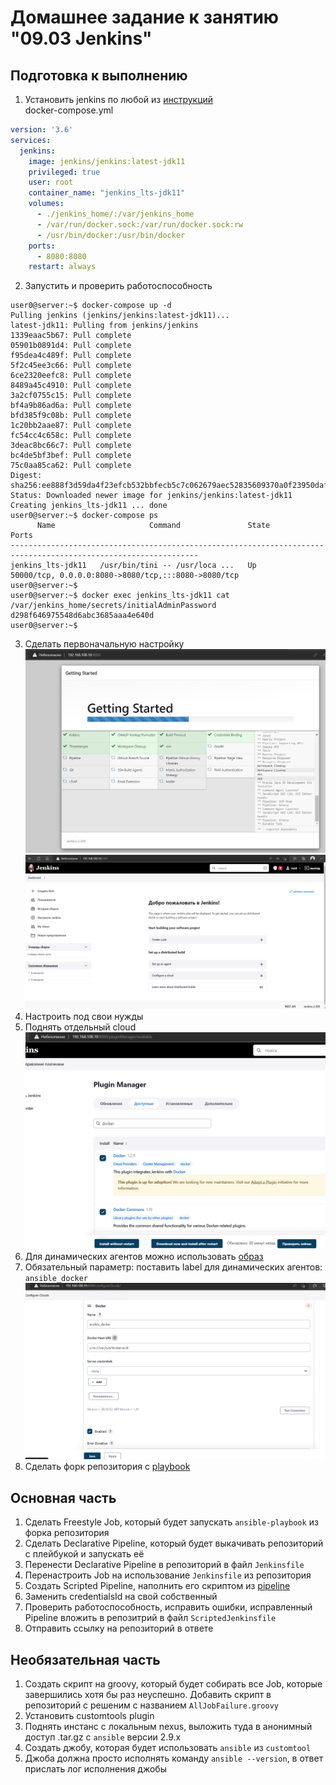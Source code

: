 # Домашнее задание к занятию "09.03 Jenkins"

## Подготовка к выполнению

1. Установить jenkins по любой из [инструкций](https://www.jenkins.io/download/)  
docker-compose.yml
```yaml
version: '3.6'
services:
  jenkins:
    image: jenkins/jenkins:latest-jdk11
    privileged: true
    user: root
    container_name: "jenkins_lts-jdk11"
    volumes:
      - ./jenkins_home/:/var/jenkins_home
      - /var/run/docker.sock:/var/run/docker.sock:rw
      - /usr/bin/docker:/usr/bin/docker
    ports:
      - 8080:8080
    restart: always
```
2. Запустить и проверить работоспособность
```
user0@server:~$ docker-compose up -d
Pulling jenkins (jenkins/jenkins:latest-jdk11)...
latest-jdk11: Pulling from jenkins/jenkins
1339eaac5b67: Pull complete
05901b0891d4: Pull complete
f95dea4c489f: Pull complete
5f2c45ee3c66: Pull complete
6ce2320eefc8: Pull complete
8489a45c4910: Pull complete
3a2cf0755c15: Pull complete
bf4a9b86ad6a: Pull complete
bfd385f9c08b: Pull complete
1c20bb2aae87: Pull complete
fc54cc4c658c: Pull complete
3deac8bc66c7: Pull complete
bc4de5bf3bef: Pull complete
75c0aa85ca62: Pull complete
Digest: sha256:ee888f3d59da4f23efcb532bbfecb5c7c062679aec52835609370a0f23950daf
Status: Downloaded newer image for jenkins/jenkins:latest-jdk11
Creating jenkins_lts-jdk11 ... done
user0@server:~$ docker-compose ps
      Name                     Command               State                          Ports
----------------------------------------------------------------------------------------------------------------
jenkins_lts-jdk11   /usr/bin/tini -- /usr/loca ...   Up      50000/tcp, 0.0.0.0:8080->8080/tcp,:::8080->8080/tcp
user0@server:~$
user0@server:~$ docker exec jenkins_lts-jdk11 cat /var/jenkins_home/secrets/initialAdminPassword
d298f646975548d6abc3685aaa4e640d
user0@server:~$
```
3. Сделать первоначальную настройку
![](img/jenkins1.png)
![](img/jenkins2.png)
4. Настроить под свои нужды
5. Поднять отдельный cloud
![](img/jenkins3.png)
6. Для динамических агентов можно использовать [образ](https://hub.docker.com/repository/docker/aragast/agent)
7. Обязательный параметр: поставить label для динамических агентов: `ansible_docker`
![](img/jenkins-docker.png)
8.  Сделать форк репозитория с [playbook](https://github.com/aragastmatb/example-playbook)

## Основная часть

1. Сделать Freestyle Job, который будет запускать `ansible-playbook` из форка репозитория
2. Сделать Declarative Pipeline, который будет выкачивать репозиторий с плейбукой и запускать её
3. Перенести Declarative Pipeline в репозиторий в файл `Jenkinsfile`
4. Перенастроить Job на использование `Jenkinsfile` из репозитория
5. Создать Scripted Pipeline, наполнить его скриптом из [pipeline](./pipeline)
6. Заменить credentialsId на свой собственный
7. Проверить работоспособность, исправить ошибки, исправленный Pipeline вложить в репозитрий в файл `ScriptedJenkinsfile`
8. Отправить ссылку на репозиторий в ответе

## Необязательная часть

1. Создать скрипт на groovy, который будет собирать все Job, которые завершились хотя бы раз неуспешно. Добавить скрипт в репозиторий с решеним с названием `AllJobFailure.groovy`
2. Установить customtools plugin
3. Поднять инстанс с локальным nexus, выложить туда в анонимный доступ  .tar.gz с `ansible`  версии 2.9.x
4. Создать джобу, которая будет использовать `ansible` из `customtool`
5. Джоба должна просто исполнять команду `ansible --version`, в ответ прислать лог исполнения джобы 
